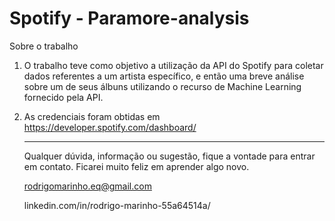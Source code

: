 # Spotify - Paramore-analysis

Sobre o trabalho

1. O trabalho teve como objetivo a utilização da API do Spotify para coletar dados referentes a um artista específico, e então uma breve análise sobre um de seus álbuns utilizando o recurso de Machine Learning fornecido pela API.

2. As credenciais foram obtidas em https://developer.spotify.com/dashboard/

   

   ------

   

   Qualquer dúvida, informação ou sugestão, fique a vontade para entrar em contato. Ficarei muito feliz em aprender algo novo.

   rodrigomarinho.eq@gmail.com 

   linkedin.com/in/rodrigo-marinho-55a64514a/ 

